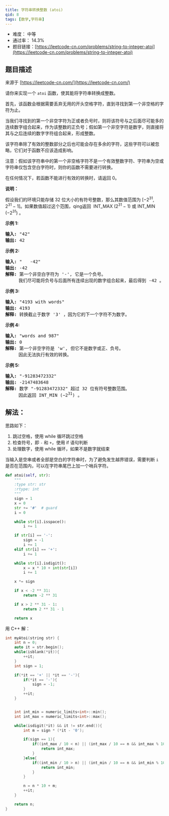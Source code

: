 ```yaml
---
title: 字符串转换整数 (atoi)
qid: 8
tags: [数学,字符串]
---
```



- 难度： 中等
- 通过率： 14.3%
- 题目链接：[https://leetcode-cn.com/problems/string-to-integer-atoi](https://leetcode-cn.com/problems/string-to-integer-atoi)


## 题目描述

来源于 [https://leetcode-cn.com/](https://leetcode-cn.com/)

<p>请你来实现一个&nbsp;<code>atoi</code>&nbsp;函数，使其能将字符串转换成整数。</p>

<p>首先，该函数会根据需要丢弃无用的开头空格字符，直到寻找到第一个非空格的字符为止。</p>

<p>当我们寻找到的第一个非空字符为正或者负号时，则将该符号与之后面尽可能多的连续数字组合起来，作为该整数的正负号；假如第一个非空字符是数字，则直接将其与之后连续的数字字符组合起来，形成整数。</p>

<p>该字符串除了有效的整数部分之后也可能会存在多余的字符，这些字符可以被忽略，它们对于函数不应该造成影响。</p>

<p>注意：假如该字符串中的第一个非空格字符不是一个有效整数字符、字符串为空或字符串仅包含空白字符时，则你的函数不需要进行转换。</p>

<p>在任何情况下，若函数不能进行有效的转换时，请返回 0。</p>

<p><strong>说明：</strong></p>

<p>假设我们的环境只能存储 32 位大小的有符号整数，那么其数值范围为&nbsp;[&minus;2<sup>31</sup>,&nbsp; 2<sup>31&nbsp;</sup>&minus; 1]。如果数值超过这个范围，qing返回 &nbsp;INT_MAX (2<sup>31&nbsp;</sup>&minus; 1) 或&nbsp;INT_MIN (&minus;2<sup>31</sup>) 。</p>

<p><strong>示例&nbsp;1:</strong></p>

<pre><strong>输入:</strong> &quot;42&quot;
<strong>输出:</strong> 42
</pre>

<p><strong>示例&nbsp;2:</strong></p>

<pre><strong>输入:</strong> &quot;   -42&quot;
<strong>输出:</strong> -42
<strong>解释: </strong>第一个非空白字符为 &#39;-&#39;, 它是一个负号。
&nbsp;    我们尽可能将负号与后面所有连续出现的数字组合起来，最后得到 -42 。
</pre>

<p><strong>示例&nbsp;3:</strong></p>

<pre><strong>输入:</strong> &quot;4193 with words&quot;
<strong>输出:</strong> 4193
<strong>解释:</strong> 转换截止于数字 &#39;3&#39; ，因为它的下一个字符不为数字。
</pre>

<p><strong>示例&nbsp;4:</strong></p>

<pre><strong>输入:</strong> &quot;words and 987&quot;
<strong>输出:</strong> 0
<strong>解释:</strong> 第一个非空字符是 &#39;w&#39;, 但它不是数字或正、负号。
     因此无法执行有效的转换。</pre>

<p><strong>示例&nbsp;5:</strong></p>

<pre><strong>输入:</strong> &quot;-91283472332&quot;
<strong>输出:</strong> -2147483648
<strong>解释:</strong> 数字 &quot;-91283472332&quot; 超过 32 位有符号整数范围。 
&nbsp;    因此返回 INT_MIN (&minus;2<sup>31</sup>) 。
</pre>


## 解法：

思路如下：

1. 跳过空格，使用 while 循环跳过空格
2. 检查符号，即 `-` 和 `+`，使用 if 语句判断
3. 处理数字，使用 while 循环，如果不是数字就结束

当输入是空串或者全部是空白的字符串时，为了避免发生越界错误，需要判断 `i` 是否在范围内，可以在字符串尾巴上加一个哨兵字符。

```python
def atoi(self, str):
    """
    :type str: str
    :rtype: int
    """
    sign = 1
    x = 0
    str += '#'  # guard        
    i = 0

    while str[i].isspace():
        i += 1

    if str[i] == '-':
        sign = -1
        i += 1
    elif str[i] == '+':
        i += 1

    while str[i].isdigit():
        x = x * 10 + int(str[i])
        i += 1

    x *= sign

    if x < -2 ** 31:
        return -2 ** 31

    if x > 2 ** 31 - 1:
        return 2 ** 31 - 1

    return x
```

用 C++ 解：

```cpp
int myAtoi(string str) {
    int n = 0;
    auto it = str.begin();
    while(isblank(*it)){
        ++it;
    }
    int sign = 1;

    if(*it == '+' || *it == '-'){
        if(*it == '-'){
            sign = -1;
        }
        ++it;
    }


    int int_min = numeric_limits<int>::min();
    int int_max = numeric_limits<int>::max();

    while(isdigit(*it) && it != str.end()){
        int m = sign * (*it - '0');

        if(sign == 1){
            if((int_max / 10 < n) || (int_max / 10 == n && int_max % 10 <= m)){
                return int_max;
            }
        }else{
            if((int_min / 10 > n) || (int_min / 10 == n && int_min % 10 >= m)){
                return int_min;
            }
        }

        n = n * 10 + m;
        ++it;
    }

    return n;
}
```
